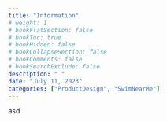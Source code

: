 ```yaml
---
title: "Information"
# weight: 1
# bookFlatSection: false
# bookToc: true
# bookHidden: false
# bookCollapseSection: false
# bookComments: false
# bookSearchExclude: false
description: " "
date: "July 11, 2023"
categories: ["ProductDesign", "SwimNearMe"]
---
```

asd